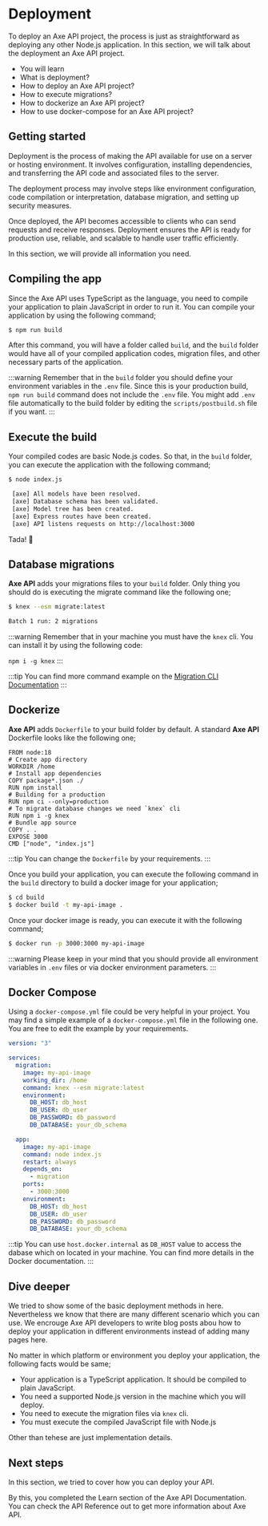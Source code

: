 # Deployment

<p class="description">
To deploy an Axe API project, the process is just as straightforward as deploying any other Node.js application. In this section, we will talk about the deployment an Axe API project.
</p>

<ul class="intro">
  <li>You will learn</li>
  <li>What is deployment?</li>
  <li>How to deploy an Axe API project?</li>
  <li>How to execute migrations?</li>
  <li>How to dockerize an Axe API project?</li>
  <li>How to use docker-compose for an Axe API project?</li>
</ul>

## Getting started

Deployment is the process of making the API available for use on a server or hosting environment. It involves configuration, installing dependencies, and transferring the API code and associated files to the server.

The deployment process may involve steps like environment configuration, code compilation or interpretation, database migration, and setting up security measures.

Once deployed, the API becomes accessible to clients who can send requests and receive responses. Deployment ensures the API is ready for production use, reliable, and scalable to handle user traffic efficiently.

In this section, we will provide all information you need.

## Compiling the app

Since the Axe API uses TypeScript as the language, you need to compile your application to plain JavaScript in order to run it. You can compile your application by using the following command;

```bash
$ npm run build
```

After this command, you will have a folder called `build`, and the `build` folder would have all of your compiled application codes, migration files, and other necessary parts of the application.

:::warning
Remember that in the `build` folder you should define your environment variables in the `.env` file. Since this is your production build, `npm run build` command does not include the `.env` file. You might add `.env` file automatically to the build folder by editing the `scripts/postbuild.sh` file if you want.
:::

## Execute the build

Your compiled codes are basic Node.js codes. So that, in the `build` folder, you can execute the application with the following command;

```bash
$ node index.js

 [axe] All models have been resolved.
 [axe] Database schema has been validated.
 [axe] Model tree has been created.
 [axe] Express routes have been created.
 [axe] API listens requests on http://localhost:3000
```

Tada! :tada:

## Database migrations

**Axe API** adds your migrations files to your `build` folder. Only thing you should do is executing the migrate command like the following one;

```bash
$ knex --esm migrate:latest

Batch 1 run: 2 migrations
```

:::warning
Remember that in your machine you must have the `knex` cli. You can install it by using the following code:

`npm i -g knex`
:::

:::tip
You can find more command example on the [Migration CLI Documentation](https://knexjs.org/guide/migrations.html#migration-cli)
:::

## Dockerize

**Axe API** adds `Dockerfile` to your build folder by default. A standard **Axe API** Dockerfile looks like the following one;

```docker
FROM node:18
# Create app directory
WORKDIR /home
# Install app dependencies
COPY package*.json ./
RUN npm install
# Building for a production
RUN npm ci --only=production
# To migrate database changes we need `knex` cli
RUN npm i -g knex
# Bundle app source
COPY . .
EXPOSE 3000
CMD ["node", "index.js"]
```

:::tip
You can change the `Dockerfile` by your requirements.
:::

Once you build your application, you can execute the following command in the `build` directory to build a docker image for your application;

```bash
$ cd build
$ docker build -t my-api-image .
```

Once your docker image is ready, you can execute it with the following command;

```bash
$ docker run -p 3000:3000 my-api-image
```

:::warning
Please keep in your mind that you should provide all environment variables in `.env` files or via docker environment parameters.
:::

## Docker Compose

Using a `docker-compose.yml` file could be very helpful in your project. You may find a simple example of a `docker-compose.yml` file in the following one. You are free to edit the example by your requirements.

```yaml
version: "3"

services:
  migration:
    image: my-api-image
    working_dir: /home
    command: knex --esm migrate:latest
    environment:
      DB_HOST: db_host
      DB_USER: db_user
      DB_PASSWORD: db_password
      DB_DATABASE: your_db_schema

  app:
    image: my-api-image
    command: node index.js
    restart: always
    depends_on:
      - migration
    ports:
      - 3000:3000
    environment:
      DB_HOST: db_host
      DB_USER: db_user
      DB_PASSWORD: db_password
      DB_DATABASE: your_db_schema
```

:::tip
You can use `host.docker.internal` as `DB_HOST` value to access the dabase which on located in your machine. You can find more details in the Docker documentation.
:::

## Dive deeper

We tried to show some of the basic deployment methods in here. Nevertheless we know that there are many different scenario which you can use. We encrouge Axe API developers to write blog posts abou how to deploy your application in different environments instead of adding many pages here.

No matter in which platform or environment you deploy your application, the following facts would be same;

- Your application is a TypeScript application. It should be compiled to plain JavaScript.
- You need a supported Node.js version in the machine which you will deploy.
- You need to execute the migration files via `knex` cli.
- You must execute the compiled JavaScript file with Node.js

Other than tehese are just implementation details.

## Next steps

In this section, we tried to cover how you can deploy your API.

By this, you completed the Learn section of the Axe API Documentation. You can check the API Reference out to get more information about Axe API.
